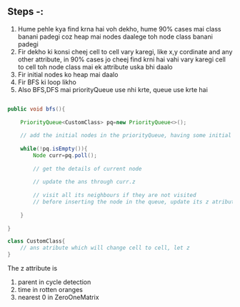 ## Steps -: 
1. Hume pehle kya find krna hai voh dekho, hume 90% cases mai class banani padegi coz heap mai nodes daalege toh node class banani padegi
2. Fir dekho ki konsi cheej cell to cell vary karegi, like x,y cordinate and any other attribute, in 90% cases jo cheej find krni hai vahi vary karegi cell to cell toh node class mai ek attribute uska bhi daalo
3. Fir initial nodes ko heap mai daalo
4. Fir BFS ki loop likho
5. Also BFS,DFS mai priorityQueue use nhi krte, queue use krte hai

```java

public void bfs(){
    
    PriorityQueue<CustomClass> pq=new PriorityQueue<>();
    
    // add the initial nodes in the priorityQueue, having some initial z
        
    while(!pq.isEmpty()){
        Node curr=pq.poll();
        
        // get the details of current node
        
        // update the ans through curr.z
        
        // visit all its neighbours if they are not visited
        // before inserting the node in the queue, update its z atribute for the node only
        
    }  
    
}

class CustomClass{
    // ans atribute which will change cell to cell, let z
}
```

The z attribute is 
1. parent in cycle detection
2. time in rotten oranges
3. nearest 0 in ZeroOneMatrix